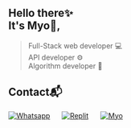 ## Hello there✨<br>It's Myo🔮,

> Full-Stack web developer 💻<br>
> API developer ⚙<br>
> Algorithm developer 🎲

<!-- ## Languages 📚

<img src="./languages.svg" height="200px" alt="Languages" /> -->

## Contact📬

[![Whatsapp](https://img.shields.io/badge/WhatsApp-grey?logo=whatsapp)](https://wa.me/94774842036)&nbsp;&nbsp;&nbsp;&nbsp;&nbsp;
[![Replit](https://img.shields.io/badge/Replit-grey?logo=replit)](https://replit.com/@Cat-Boy/)&nbsp;&nbsp;&nbsp;&nbsp;&nbsp;
[![Myo](https://img.shields.io/badge/Myo-7F2157)](https://home.cat-boy.repl.co)
